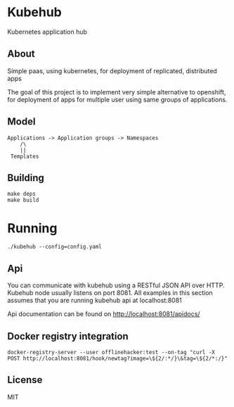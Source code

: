 # Kubehub

Kubernetes application hub

## About

Simple paas, using kubernetes, for deployment of replicated, distributed apps

The goal of this project is to implement very simple alternative to openshift,
for deployment of apps for multiple user using same groups of applications.

## Model

```
Applications -> Application groups -> Namespaces
    /\
    ||
 Templates
```

## Building

```
make deps
make build
```

# Running

```
./kubehub --config=config.yaml
```

## Api

You can communicate with kubehub using a RESTful JSON API over HTTP. Kubehub
node usually listens on port 8081. All examples in this section assumes that
you are running kubehub api at localhost:8081

Api documentation can be found on [http://localhost:8081/apidocs/](http://localhost:8081/apidocs/)

## Docker registry integration

```
docker-registry-server --user offlinehacker:test --on-tag "curl -X POST http://localhost:8081/hook/newtag?image=\${2/:*/}\&tag=\${2/*:/}"
```

## License

MIT
